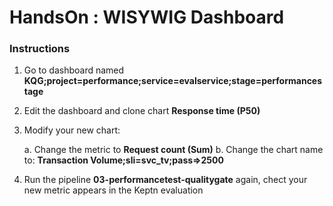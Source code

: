 # HandsOn : WISYWIG Dashboard


### Instructions

1.   Go to dashboard named **KQG;project=performance;service=evalservice;stage=performancestage**

1.   Edit the dashboard and clone chart **Response time (P50)**
 
1.   Modify your new chart:

     a.     Change the metric to **Request count (Sum)**
     b.     Change the chart name to: **Transaction Volume;sli=svc_tv;pass=>2500**

1.   Run the pipeline **03-performancetest-qualitygate** again, chect your new metric appears in the Keptn evaluation


